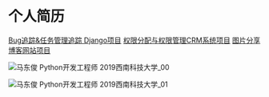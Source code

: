# 个人简历

[Bug追踪&任务管理追踪 Django项目](https://gitee.com/YanYeek/Tracer)  [权限分配与权限管理CRM系统项目](https://gitee.com/YanYeek/luffy_permission) [图片分享博客网站项目](https://gitee.com/YanYeek/Tornado_demo) 

![马东俊 Python开发工程师 2019西南科技大学_00](https://picture-1302428193.cos.ap-chengdu.myqcloud.com/img/%E9%A9%AC%E4%B8%9C%E4%BF%8A%20Python%E5%BC%80%E5%8F%91%E5%B7%A5%E7%A8%8B%E5%B8%88%202019%E8%A5%BF%E5%8D%97%E7%A7%91%E6%8A%80%E5%A4%A7%E5%AD%A6_00.png)

![马东俊 Python开发工程师 2019西南科技大学_01](https://picture-1302428193.cos.ap-chengdu.myqcloud.com/img/%E9%A9%AC%E4%B8%9C%E4%BF%8A%20Python%E5%BC%80%E5%8F%91%E5%B7%A5%E7%A8%8B%E5%B8%88%202019%E8%A5%BF%E5%8D%97%E7%A7%91%E6%8A%80%E5%A4%A7%E5%AD%A6_01.png)
